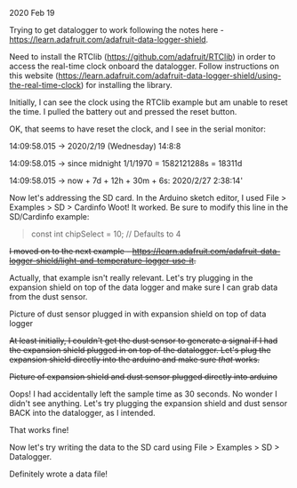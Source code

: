 2020 Feb 19

Trying to get datalogger to work following the notes here - https://learn.adafruit.com/adafruit-data-logger-shield.

<Picture of set-up>

Need to install the RTClib (https://github.com/adafruit/RTClib) in order to access the real-time clock onboard the datalogger. Follow instructions on this website (https://learn.adafruit.com/adafruit-data-logger-shield/using-the-real-time-clock) for installing the library. 

Initially, I can see the clock using the RTClib example but am unable to reset the time. I pulled the battery out and pressed the reset button.

OK, that seems to have reset the clock, and I see in the serial monitor:

14:09:58.015 -> 2020/2/19 (Wednesday) 14:8:8

14:09:58.015 ->  since midnight 1/1/1970 = 1582121288s = 18311d

14:09:58.015 ->  now + 7d + 12h + 30m + 6s: 2020/2/27 2:38:14'

Now let's addressing the SD card. In the Arduino sketch editor, I used File > Examples > SD > Cardinfo Woot! It worked. Be sure to modify this line in the SD/Cardinfo example:
> const int chipSelect = 10; // Defaults to 4

~~I moved on to the next example - https://learn.adafruit.com/adafruit-data-logger-shield/light-and-temperature-logger-use-it.~~ 

Actually, that example isn't really relevant. Let's try plugging in the expansion shield on top of the data logger and make sure I can grab data from the dust sensor.

Picture of dust sensor plugged in with expansion shield on top of data logger

~~At least initially, I couldn't get the dust sensor to generate a signal if I had the expansion shield plugged in on top of the datalogger. Let's plug the expansion shield directly into the arduino and make sure *that* works.~~

~~Picture of expansion shield and dust sensor plugged directly into arduino~~

Oops! I had accidentally left the sample time as 30 seconds. No wonder I didn't see anything. Let's try plugging the expansion shield and dust sensor BACK into the datalogger, as I intended.

That works fine!

Now let's try writing the data to the SD card using File > Examples > SD > Datalogger.

Definitely wrote a data file!
